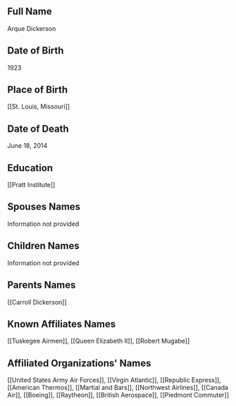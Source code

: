 ## Full Name
Arque Dickerson

## Date of Birth
1923

## Place of Birth
[[St. Louis, Missouri]]

## Date of Death
June 18, 2014

## Education
[[Pratt Institute]]

## Spouses Names
Information not provided

## Children Names
Information not provided

## Parents Names
[[Carroll Dickerson]]

## Known Affiliates Names
 [[Tuskegee Airmen]], [[Queen Elizabeth II]], [[Robert Mugabe]]

## Affiliated Organizations' Names
 [[United States Army Air Forces]], [[Virgin Atlantic]], [[Republic Express]], [[American Thermos]], [[Martial and Bars]], [[Northwest Airlines]], [[Canada Air]], [[Boeing]], [[Raytheon]], [[British Aerospace]], [[Piedmont Commuter]]

